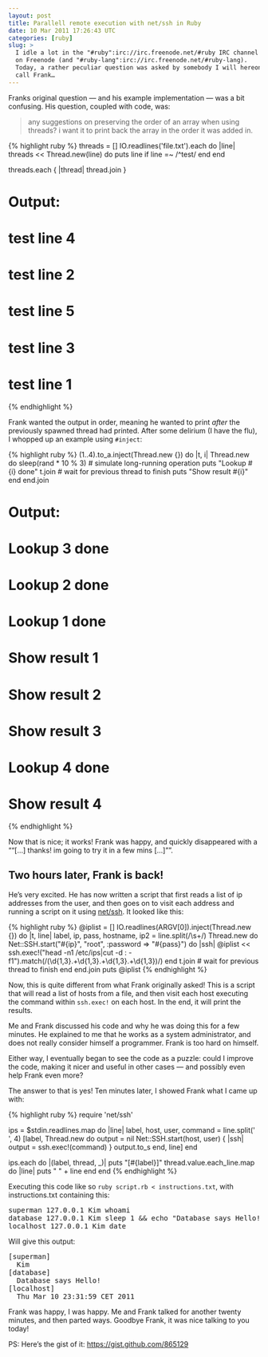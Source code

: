 ```yaml
---
layout: post
title: Parallell remote execution with net/ssh in Ruby
date: 10 Mar 2011 17:26:43 UTC
categories: [ruby]
slug: >
  I idle a lot in the "#ruby":irc://irc.freenode.net/#ruby IRC channel
  on Freenode (and "#ruby-lang":irc://irc.freenode.net/#ruby-lang).
  Today, a rather peculiar question was asked by somebody I will hereon
  call Frank…
---
```


Franks original question — and his example implementation — was a bit confusing. His question, coupled with code, was:

> any suggestions on preserving the order of an array when using threads? i want it to print back the array in the order it was added in.

{% highlight ruby %}
threads = []
IO.readlines('file.txt').each do |line|
  threads << Thread.new(line) do 
    puts line if line =~ /^test/
  end
end

threads.each { |thread| thread.join }

# Output:
# test line 4
# test line 2
# test line 5
# test line 3
# test line 1
{% endhighlight %}

Frank wanted the output in order, meaning he wanted to print *after* the previously spawned thread had printed. After some delirium (I have the flu), I whopped up an example using `#inject`:

{% highlight ruby %}
(1..4).to_a.inject(Thread.new {}) do |t, i|
  Thread.new do
    sleep(rand * 10 % 3) # simulate long-running operation
    puts "Lookup #{i} done"
    t.join # wait for previous thread to finish
    puts "Show result #{i}"
  end
end.join

# Output:
# Lookup 3 done
# Lookup 2 done
# Lookup 1 done
# Show result 1
# Show result 2
# Show result 3
# Lookup 4 done
# Show result 4
{% endhighlight %}

Now that is nice; it works! Frank was happy, and quickly disappeared with a “<q>[…] thanks! im going to try it in a few mins […]</q>”.

## Two hours later, Frank is back!
He’s very excited. He has now written a script that first reads a list of ip addresses from the user, and then goes on to visit each address and running a script on it using [net/ssh](https://github.com/net-ssh/net-ssh). It looked like this:

{% highlight ruby %}
@iplist = []
IO.readlines(ARGV[0]).inject(Thread.new {}) do |t, line|
  label, ip, pass, hostname, ip2 = line.split(/\s+/)
  Thread.new do
    Net::SSH.start("#{ip}", "root", :password => "#{pass}") do |ssh|
      @iplist << ssh.exec!("head -n1 /etc/ips|cut -d : -f1").match(/(\d{1,3}\.+\d{1,3}\.+\d{1,3}\.+\d{1,3})/)
    end
    t.join # wait for previous thread to finish
  end
end.join
puts @iplist
{% endhighlight %}

Now, this is quite different from what Frank originally asked! This is a script that will read a list of hosts from a file, and then visit each host executing the command within `ssh.exec!` on each host. In the end, it will print the results.

Me and Frank discussed his code and why he was doing this for a few minutes. He explained to me that he works as a system administrator, and does not really consider himself a programmer. Frank is too hard on himself.

Either way, I eventually began to see the code as a puzzle: could I improve the code, making it nicer and useful in other cases — and possibly even help Frank even more?

The answer to that is yes! Ten minutes later, I showed Frank what I came up with:

{% highlight ruby %}
require 'net/ssh'

ips = $stdin.readlines.map do |line|
  label, host, user, command = line.split(' ', 4)
  [label, Thread.new do
    output = nil
    Net::SSH.start(host, user) { |ssh| output = ssh.exec!(command) }
    output.to_s
  end, line]
end

ips.each do |(label, thread, _)|
  puts "[#{label}]"
  thread.value.each_line.map do |line|
    puts "  " + line
  end
end
{% endhighlight %}

Executing this code like so `ruby script.rb < instructions.txt`, with instructions.txt containing this:

<div class="highlight"><pre>superman 127.0.0.1 Kim whoami
database 127.0.0.1 Kim sleep 1 &amp;&amp; echo "Database says Hello!"
localhost 127.0.0.1 Kim date</pre></div>

Will give this output:
<div class="highlight"><pre>[superman]
  Kim
[database]
  Database says Hello!
[localhost]
  Thu Mar 10 23:31:59 CET 2011</pre></div>

Frank was happy, I was happy. Me and Frank talked for another twenty minutes, and then parted ways. Goodbye Frank, it was nice talking to you today!

PS: Here’s the gist of it: https://gist.github.com/865129